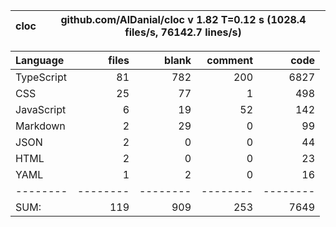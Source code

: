 
cloc|github.com/AlDanial/cloc v 1.82  T=0.12 s (1028.4 files/s, 76142.7 lines/s)
--- | ---

Language|files|blank|comment|code
:-------|-------:|-------:|-------:|-------:
TypeScript|81|782|200|6827
CSS|25|77|1|498
JavaScript|6|19|52|142
Markdown|2|29|0|99
JSON|2|0|0|44
HTML|2|0|0|23
YAML|1|2|0|16
--------|--------|--------|--------|--------
SUM:|119|909|253|7649
